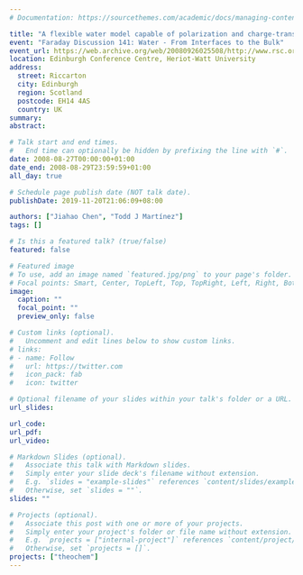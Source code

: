 ```yaml
---
# Documentation: https://sourcethemes.com/academic/docs/managing-content/

title: "A flexible water model capable of polarization and charge-transfer"
event: "Faraday Discussion 141: Water - From Interfaces to the Bulk"
event_url: https://web.archive.org/web/20080926025508/http://www.rsc.org/ConferencesAndEvents/RSCConferences/FD141/index.asp
location: Edinburgh Conference Centre, Heriot-Watt University
address:
  street: Riccarton
  city: Edinburgh
  region: Scotland
  postcode: EH14 4AS
  country: UK
summary:
abstract:

# Talk start and end times.
#   End time can optionally be hidden by prefixing the line with `#`.
date: 2008-08-27T00:00:00+01:00
date_end: 2008-08-29T23:59:59+01:00
all_day: true

# Schedule page publish date (NOT talk date).
publishDate: 2019-11-20T21:06:09+08:00

authors: ["Jiahao Chen", "Todd J Martínez"]
tags: []

# Is this a featured talk? (true/false)
featured: false

# Featured image
# To use, add an image named `featured.jpg/png` to your page's folder.
# Focal points: Smart, Center, TopLeft, Top, TopRight, Left, Right, BottomLeft, Bottom, BottomRight.
image:
  caption: ""
  focal_point: ""
  preview_only: false

# Custom links (optional).
#   Uncomment and edit lines below to show custom links.
# links:
# - name: Follow
#   url: https://twitter.com
#   icon_pack: fab
#   icon: twitter

# Optional filename of your slides within your talk's folder or a URL.
url_slides:

url_code:
url_pdf:
url_video:

# Markdown Slides (optional).
#   Associate this talk with Markdown slides.
#   Simply enter your slide deck's filename without extension.
#   E.g. `slides = "example-slides"` references `content/slides/example-slides.md`.
#   Otherwise, set `slides = ""`.
slides: ""

# Projects (optional).
#   Associate this post with one or more of your projects.
#   Simply enter your project's folder or file name without extension.
#   E.g. `projects = ["internal-project"]` references `content/project/deep-learning/index.md`.
#   Otherwise, set `projects = []`.
projects: ["theochem"]
---
```

